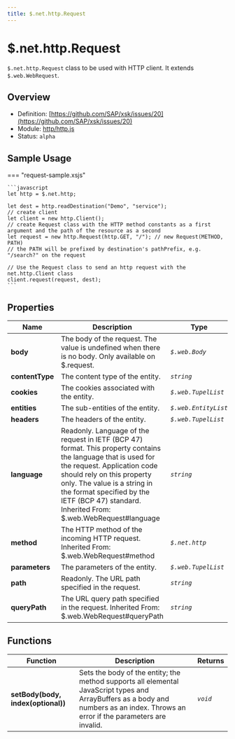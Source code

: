 ```yaml
---
title: $.net.http.Request
---
```


$.net.http.Request
===

`$.net.http.Request` class to be used with HTTP client. It extends `$.web.WebRequest`.

## Overview

- Definition: [https://github.com/SAP/xsk/issues/20](https://github.com/SAP/xsk/issues/20)
- Module: [http/http.js](https://github.com/SAP/xsk/tree/main/modules/api/api-xsjs/src/main/resources/META-INF/dirigible/xsk/http/http.js)
- Status: `alpha`

## Sample Usage

=== "request-sample.xsjs"

    ```javascript
    let http = $.net.http;

    let dest = http.readDestination("Demo", "service");
    // create client
    let client = new http.Client();
    // create Request class with the HTTP method constants as a first argument and the path of the resource as a second
    let request = new http.Request(http.GET, "/"); // new Request(METHOD, PATH)
    // the PATH will be prefixed by destination's pathPrefix, e.g. "/search?" on the request

    // Use the Request class to send an http request with the net.http.Client class
    client.request(request, dest);
    ```

## Properties

| Name            | Description                                                                                                                                                                                                                                                                                             | Type                 |
|-----------------|---------------------------------------------------------------------------------------------------------------------------------------------------------------------------------------------------------------------------------------------------------------------------------------------------------|----------------------|
| **body**        | The body of the request. The value is undefined when there is no body. Only available on $.request.                                                                                                                                                                                                     | _`$.web.Body`_       |
| **contentType** | The content type of the entity.                                                                                                                                                                                                                                                                         | _`string`_           |
| **cookies**     | The cookies associated with the entity.                                                                                                                                                                                                                                                                 | _`$.web.TupelList`_  |
| **entities**    | The sub-entities of the entity.                                                                                                                                                                                                                                                                         | _`$.web.EntityList`_ |
| **headers**     | The headers of the entity.                                                                                                                                                                                                                                                                              | _`$.web.TupelList`_  |
| **language**    | Readonly. Language of the request in IETF (BCP 47) format. This property contains the language that is used for the request. Application code should rely on this property only. The value is a string in the format specified by the IETF (BCP 47) standard. Inherited From: $.web.WebRequest#language | _`string`_           |
| **method**      | The HTTP method of the incoming HTTP request. Inherited From: $.web.WebRequest#method                                                                                                                                                                                                                   | _`$.net.http`_       |
| **parameters**  | The parameters of the entity.                                                                                                                                                                                                                                                                           | _`$.web.TupelList`_  |
| **path**        | Readonly. The URL path specified in the request.                                                                                                                                                                                                                                                        | _`string`_           |
| **queryPath**   | The URL query path specified in the request. Inherited From: $.web.WebRequest#queryPath                                                                                                                                                                                                                 | _`string`_           |

## Functions


| Function                           | Description                                                                                                                                                                        | Returns  |
|------------------------------------|------------------------------------------------------------------------------------------------------------------------------------------------------------------------------------|----------|
| **setBody(body, index(optional))** | Sets the body of the entity; the method supports all elemental JavaScript types and ArrayBuffers as a body and numbers as an index. Throws an error if the parameters are invalid. | _`void`_ |
